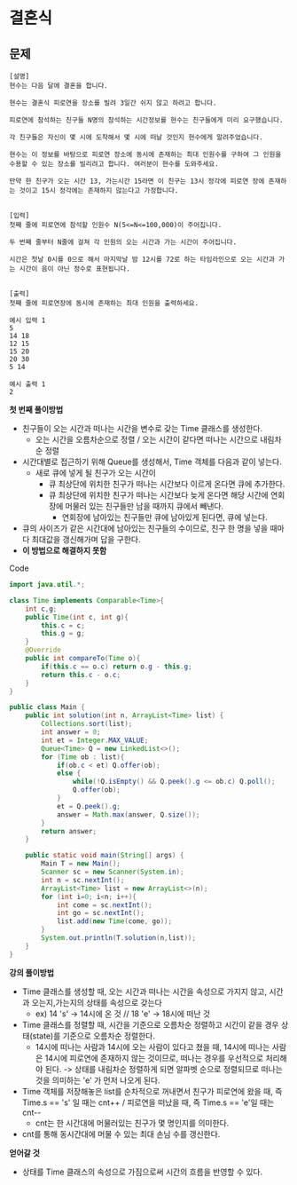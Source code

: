# 결혼식

## 문제
```
[설명]
현수는 다음 달에 결혼을 합니다.

현수는 결혼식 피로연을 장소를 빌려 3일간 쉬지 않고 하려고 합니다.

피로연에 참석하는 친구들 N명의 참석하는 시간정보를 현수는 친구들에게 미리 요구했습니다.

각 친구들은 자신이 몇 시에 도착해서 몇 시에 떠날 것인지 현수에게 알려주었습니다.

현수는 이 정보를 바탕으로 피로연 장소에 동시에 존재하는 최대 인원수를 구하여 그 인원을 수용할 수 있는 장소를 빌리려고 합니다. 여러분이 현수를 도와주세요.

만약 한 친구가 오는 시간 13, 가는시간 15라면 이 친구는 13시 정각에 피로연 장에 존재하는 것이고 15시 정각에는 존재하지 않는다고 가정합니다.


[입력]
첫째 줄에 피로연에 참석할 인원수 N(5<=N<=100,000)이 주어집니다.

두 번째 줄부터 N줄에 걸쳐 각 인원의 오는 시간과 가는 시간이 주어집니다.

시간은 첫날 0시를 0으로 해서 마지막날 밤 12시를 72로 하는 타임라인으로 오는 시간과 가는 시간이 음이 아닌 정수로 표현됩니다.


[출력]
첫째 줄에 피로연장에 동시에 존재하는 최대 인원을 출력하세요.
```
```
예시 입력 1 
5
14 18
12 15
15 20
20 30
5 14

예시 출력 1
2
```

**첫 번째 풀이방법**
- 친구들이 오는 시간과 떠나는 시간을 변수로 갖는 Time 클래스를 생성한다.
    - 오는 시간을 오름차순으로 정렬 / 오는 시간이 같다면 떠나는 시간으로 내림차순 정렬
- 시간대별로 접근하기 위해 Queue를 생성해서, Time 객체를 다음과 같이 넣는다.
  - 새로 큐에 넣게 될 친구가 오는 시간이
    - 큐 최상단에 위치한 친구가 떠나는 시간보다 이르게 온다면 큐에 추가한다.
    - 큐 최상단에 위치한 친구가 떠나는 시간보다 늦게 온다면 해당 시간에 연회장에 머물러 있는 친구들만 남을 때까지 큐에서 빼낸다.
        - 연회장에 남아있는 친구들만 큐에 남아있게 된다면, 큐에 넣는다.
- 큐의 사이즈가 같은 시간대에 남아있는 친구들의 수이므로, 친구 한 명을 넣을 때마다 최대값을 갱신해가며 답을 구한다.
- **이 방법으로 해결하지 못함**

Code
```java
import java.util.*;

class Time implements Comparable<Time>{
    int c,g;
    public Time(int c, int g){
        this.c = c;
        this.g = g;
    }
    @Override
    public int compareTo(Time o){
        if(this.c == o.c) return o.g - this.g;
        return this.c - o.c;
    }
}

public class Main {
    public int solution(int n, ArrayList<Time> list) {
        Collections.sort(list);
        int answer = 0;
        int et = Integer.MAX_VALUE;
        Queue<Time> Q = new LinkedList<>();
        for (Time ob : list){
            if(ob.c < et) Q.offer(ob);
            else {
                while(!Q.isEmpty() && Q.peek().g <= ob.c) Q.poll();
                Q.offer(ob);
            }
            et = Q.peek().g;
            answer = Math.max(answer, Q.size());
        }
        return answer;
    }

    public static void main(String[] args) {
        Main T = new Main();
        Scanner sc = new Scanner(System.in);
        int n = sc.nextInt();
        ArrayList<Time> list = new ArrayList<>(n);
        for (int i=0; i<n; i++){
            int come = sc.nextInt();
            int go = sc.nextInt();
            list.add(new Time(come, go));
        }
        System.out.println(T.solution(n,list));
    }
}
```

**강의 풀이방법**
- Time 클래스를 생성할 때, 오는 시간과 떠나는 시간을 속성으로 가지지 않고, 시간과 오는지,가는지의 상태를 속성으로 갖는다
    - ex) 14 's' -> 14시에 온 것 // 18 'e' -> 18시에 떠난 것
- Time 클래스를 정렬할 때, 시간을 기준으로 오름차순 정렬하고 시간이 같을 경우 상태(state)를 기준으로 오름차순 정렬한다.
    - 14시에 떠나는 사람과 14시에 오는 사람이 있다고 쳤을 때, 14시에 떠나는 사람은 14시에 피로연에 존재하지 않는 것이므로, 떠나는 경우를 우선적으로 처리해야 된다. -> 상태를 내림차순 정렬하게 되면 알파벳 순으로 정렬되므로 떠나는 것을 의미하는 'e' 가 먼저 나오게 된다.
- Time 객체를 저장해놓은 list를 순차적으로 꺼내면서 친구가 피로연에 왔을 때, 즉 Time.s == 's' 일 때는 cnt++ / 피로연을 떠났을 때, 즉 Time.s == 'e'일 때는 cnt--
    - cnt는 한 시간대에 머물러있는 친구가 몇 명인지를 의미한다.
- cnt를 통해 동시간대에 머물 수 있는 최대 손님 수를 갱신한다.

**얻어갈 것**
- 상태를 Time 클래스의 속성으로 가짐으로써 시간의 흐름을 반영할 수 있다.